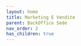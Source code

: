 ```yaml
---
layout: home
title: Marketing E Vendite
parent: BackOffice Sede
nav_order: 2
has_children: true
---
```

